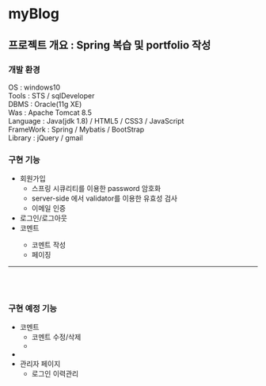 # myBlog

<h2>프로젝트 개요 : Spring 복습 및 portfolio 작성</h2>
<h3>개발 환경</h3>

OS : windows10 <br>
Tools : STS / sqlDeveloper <br>
DBMS : Oracle(11g XE) <br>
Was : Apache Tomcat 8.5 <br>
Language : Java(jdk 1.8) / HTML5 / CSS3 / JavaScript <br>
FrameWork : Spring / Mybatis / BootStrap <br>
Library : jQuery / gmail <br>

<h3>구현 기능</h3>
<ul>
  <li>회원가입
    <ul>
      <li>스프링 시큐리티를 이용한 password 암호화</li>
      <li>server-side 에서 validator를 이용한 유효성 검사</li>
      <li>이메일 인증</li>
    </ul>
  </li>
 
  <li>로그인/로그아웃</li>
  <li>코멘트</li>
    <ul>
      <li>코멘트 작성</li>
      <li>페이징</li>
    </ul>
</ul>

<hr>
<br><br>

<h3>구현 예정 기능</h3>
<ul>
  <li>코멘트
    <ul>
      <li>코멘트 수정/삭제<li>
    </ul>
  <li>
  <li>관리자 페이지
     <ul>
       <li>로그인 이력관리</li>       
    </ul>
  </li>
 
<ul>
